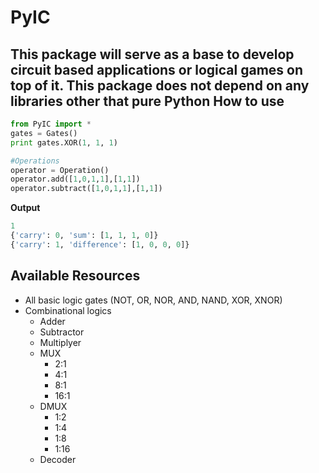 PyIC
====
This package will serve as a base to develop circuit based applications or logical games on top of it. This package does not depend on any libraries other that pure Python
How to use
---------
```python
from PyIC import *
gates = Gates()
print gates.XOR(1, 1, 1)

#Operations
operator = Operation()
operator.add([1,0,1,1],[1,1])
operator.subtract([1,0,1,1],[1,1])
```
<strong>Output</strong><br/>
```python
1
{'carry': 0, 'sum': [1, 1, 1, 0]}
{'carry': 1, 'difference': [1, 0, 0, 0]}
```
Available Resources
-------------------
* All basic logic gates (NOT, OR, NOR, AND, NAND, XOR, XNOR)
* Combinational logics
	* Adder
	* Subtractor
	* Multiplyer
	* MUX
		* 2:1
		* 4:1
		* 8:1
		* 16:1
	* DMUX
		* 1:2
		* 1:4
		* 1:8
		* 1:16
	* Decoder